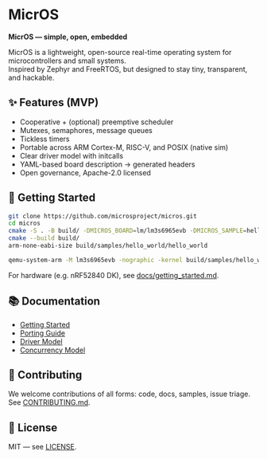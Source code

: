 # MicrOS

**MicrOS — simple, open, embedded**

MicrOS is a lightweight, open-source real-time operating system for microcontrollers and small systems.  
Inspired by Zephyr and FreeRTOS, but designed to stay tiny, transparent, and hackable.

## ✨ Features (MVP)
- Cooperative + (optional) preemptive scheduler
- Mutexes, semaphores, message queues
- Tickless timers
- Portable across ARM Cortex-M, RISC-V, and POSIX (native sim)
- Clear driver model with initcalls
- YAML-based board description → generated headers
- Open governance, Apache-2.0 licensed

## 🚀 Getting Started
```bash
git clone https://github.com/microsproject/micros.git
cd micros
cmake -S . -B build/ -DMICROS_BOARD=lm/lm3s6965evb -DMICROS_SAMPLE=hello_world -DCMAKE_BUILD_TYPE=Debug
cmake --build build/
arm-none-eabi-size build/samples/hello_world/hello_world

qemu-system-arm -M lm3s6965evb -nographic -kernel build/samples/hello_world/hello_world
````

For hardware (e.g. nRF52840 DK), see [docs/getting\_started.md](docs/getting_started.md).

## 📚 Documentation

* [Getting Started](docs/getting_started.md)
* [Porting Guide](docs/porting_guide.md)
* [Driver Model](docs/driver_model.md)
* [Concurrency Model](docs/concurrency.md)

## 🤝 Contributing

We welcome contributions of all forms: code, docs, samples, issue triage.
See [CONTRIBUTING.md](CONTRIBUTING.md).

## 📜 License

MIT — see [LICENSE](LICENSE).


